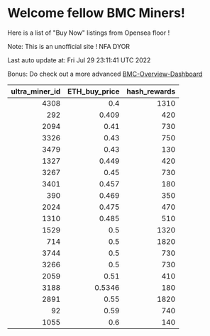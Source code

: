 # Welcome fellow BMC Miners!
Here is a list of "Buy Now" listings from Opensea floor !

Note: This is an unofficial site ! NFA DYOR

Last auto update at: Fri Jul 29 23:11:41 UTC 2022

Bonus: Do check out a more advanced [BMC-Overview-Dashboard](https://dune.com/defifunk/BMC-Overview-Dashboard)


|   ultra_miner_id |   ETH_buy_price |   hash_rewards |
|-----------------:|----------------:|---------------:|
|             4308 |          0.4    |           1310 |
|              292 |          0.409  |            420 |
|             2094 |          0.41   |            730 |
|             3326 |          0.43   |            750 |
|             3479 |          0.43   |            130 |
|             1327 |          0.449  |            420 |
|             3267 |          0.45   |            730 |
|             3401 |          0.457  |            180 |
|              390 |          0.469  |            350 |
|             2024 |          0.475  |            470 |
|             1310 |          0.485  |            510 |
|             1529 |          0.5    |           1320 |
|              714 |          0.5    |           1820 |
|             3744 |          0.5    |            730 |
|             3266 |          0.5    |            730 |
|             2059 |          0.51   |            410 |
|             3188 |          0.5346 |            180 |
|             2891 |          0.55   |           1820 |
|               92 |          0.59   |            740 |
|             1055 |          0.6    |            140 |